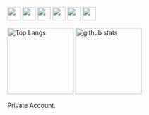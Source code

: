 <div>
  <img height="30px" src="https://img.shields.io/badge/-Javascript-F7DF1E.svg?logo=javascript&style=plastic">
  <img height="30px" src="https://img.shields.io/badge/-Typescript-007ACC.svg?logo=typescript&style=plastic">
  <img height="30px" src="https://img.shields.io/badge/-React-61DAFB.svg?logo=react&style=plastic">
  <img height="30px" src="https://img.shields.io/badge/-Java-007396.svg?logo=java&style=plastic">
  <img height="30px" src="https://img.shields.io/badge/-Python-3776AB.svg?logo=python&style=plastic">
  <img height="30px" src="https://img.shields.io/badge/-Postgresql-336791.svg?logo=postgresql&style=plastic">
</div>
<p align="left"> 
  <img alt="Top Langs" height="150px" src="https://github-readme-stats.vercel.app/api/top-langs/?username=Kennnn2000&theme=onewhite&count_private=true&show_icons=true&langs_count=8&layout=compact" />
  <img alt="github stats" height="150px" weight="500px" src="https://github-readme-stats.vercel.app/api?username=Kennnn2000&theme=onewhite&count_private=true&show_icons=true&rank_icon=github&include_all_commits=true" />
</p>
<p>Private Account.</p>
